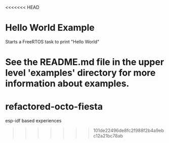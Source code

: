 <<<<<<< HEAD
# Hello World Example

Starts a FreeRTOS task to print "Hello World"

See the README.md file in the upper level 'examples' directory for more information about examples.
=======
# refactored-octo-fiesta
esp-idf based experiences
>>>>>>> 101de22496de8fc2f988f2b4a9ebc12a21bc78ab
